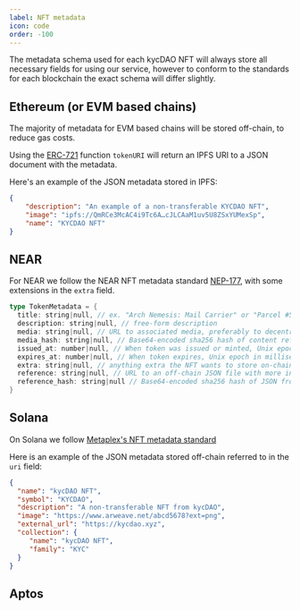 ```yaml
---
label: NFT metadata
icon: code
order: -100
---
```


The metadata schema used for each kycDAO NFT will always store all necessary fields for using our service, however to conform to the standards for each blockchain the exact schema will differ slightly.

## Ethereum (or EVM based chains)

The majority of metadata for EVM based chains will be stored off-chain, to reduce gas costs.

Using the [ERC-721]() function `tokenURI` will return an IPFS URI to a JSON document with the metadata.

Here's an example of the JSON metadata stored in IPFS:

```JSON
{
    "description": "An example of a non-transferable KYCDAO NFT",
    "image": "ipfs://QmRCe3McAC4i9Tc6A…cJLCAaM1uv5U8ZSxYUMexSp",
    "name": "KYCDAO NFT"
}
```

## NEAR

For NEAR we follow the NEAR NFT metadata standard [NEP-177](https://github.com/near/NEPs/blob/master/neps/nep-0177.md), with some extensions in the `extra` field.

```rust
type TokenMetadata = {
  title: string|null, // ex. "Arch Nemesis: Mail Carrier" or "Parcel #5055"
  description: string|null, // free-form description
  media: string|null, // URL to associated media, preferably to decentralized, content-addressed storage
  media_hash: string|null, // Base64-encoded sha256 hash of content referenced by the `media` field. Required if `media` is included.
  issued_at: number|null, // When token was issued or minted, Unix epoch in milliseconds
  expires_at: number|null, // When token expires, Unix epoch in milliseconds
  extra: string|null, // anything extra the NFT wants to store on-chain. Can be stringified JSON.
  reference: string|null, // URL to an off-chain JSON file with more info.
  reference_hash: string|null // Base64-encoded sha256 hash of JSON from reference field. Required if `reference` is included.
}
```

## Solana

On Solana we follow [Metaplex's NFT metadata standard](https://docs.metaplex.com/programs/token-metadata/changelog/v1.0)

Here is an example of the JSON metadata stored off-chain referred to in the `uri` field:

```JSON
{
  "name": "kycDAO NFT",
  "symbol": "KYCDAO",
  "description": "A non-transferable NFT from kycDAO",
  "image": "https://www.arweave.net/abcd5678?ext=png",
  "external_url": "https://kycdao.xyz",
  "collection": {
     "name": "kycDAO NFT",
     "family": "KYC"
  }
}
```

## Aptos
